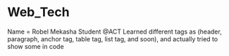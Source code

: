 # Web_Tech
Name = Robel Mekasha 
Student @ACT
 Learned different tags as (header, paragraph, anchor tag, table tag, list tag, and soon), and actually tried to show some in code
